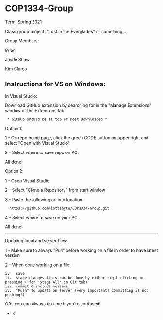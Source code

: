 # COP1334-Group

Term: Spring 2021

Class group project: "Lost in the Everglades" or something...


Group Members:


  Brian 
  
  Jayde Shaw
  
  Kim Claros



Instructions for VS on Windows:
-------------------------------

In Visual Studio:


  Download GitHub extension by searching for in the "Manage Extensions" window of the Extensions tab.
  
     * GitHub should be at top of Most Downloaded *


Option 1:

  1 - On repo home page, click the green CODE button on upper right and select
      "Open with Visual Studio"
      
  2 - Select where to save repo on PC.
  
  All done!


Option 2: 


  1 - Open Visual Studio
  
  2 - Select "Clone a Repository" from start window
  
  3 - Paste the following url into location
  
      https://github.com/iottabyte/COP1334-Group.git
      
   4 - Select where to save on your PC.
      
  All done!
  
  
--------------------------------

Updating local and server files:


1 - Make sure to always "Pull" before working on a file in order to have latest version

2 - When done working on a file:

    i.   save
    ii.  stage changes (this can be done by either right clicking or pressing + for 'Stage All' in Git tab)
    iii. commit & include message
    iv.  "Push" to update on server (very important! committing is not pushing!)
    
    
    
Ofc, you can always text me if you're confused!
- K
    
   
